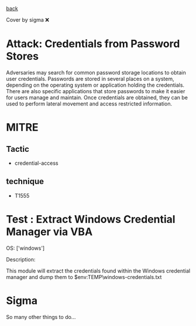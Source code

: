 [back](../index.md)

Cover by sigma :x: 

# Attack: Credentials from Password Stores

 Adversaries may search for common password storage locations to obtain user credentials. Passwords are stored in several places on a system, depending on the operating system or application holding the credentials. There are also specific applications that store passwords to make it easier for users manage and maintain. Once credentials are obtained, they can be used to perform lateral movement and access restricted information.

# MITRE
## Tactic
  - credential-access

## technique
  - T1555

# Test : Extract Windows Credential Manager via VBA

OS: ['windows']

Description:

 This module will extract the credentials found within the Windows credential manager and dump
them to $env:TEMP\windows-credentials.txt


# Sigma

 So many other things to do...